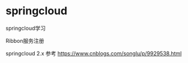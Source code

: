 # springcloud
springcloud学习

Ribbon服务注册

springcloud 2.x
参考
https://www.cnblogs.com/songlu/p/9929538.html